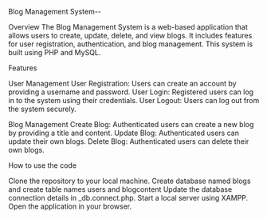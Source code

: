 Blog Management System--


Overview
The Blog Management System is a web-based application that allows users to create, update, delete, and view blogs. It includes features for user registration, authentication, and blog management. This system is built using PHP and MySQL.

Features

User Management
User Registration: Users can create an account by providing a username and password.
User Login: Registered users can log in to the system using their credentials.
User Logout: Users can log out from the system securely.

Blog Management
Create Blog: Authenticated users can create a new blog by providing a title and content.
Update Blog: Authenticated users can update their own blogs.
Delete Blog: Authenticated users can delete their own blogs.



How to use the code


Clone the repository to your local machine.
Create database named blogs and create table names users and blogcontent
Update the database connection details in _db.connect.php.
Start a local server using XAMPP.
Open the application in your browser.

